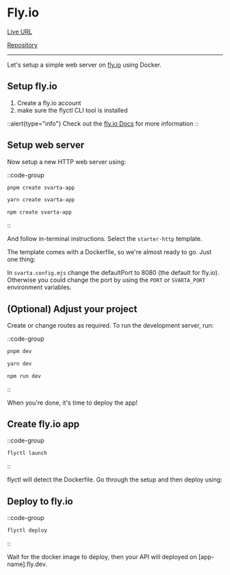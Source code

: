 # Fly.io

[Live URL](https://hellosvarta.fly.dev/)

[Repository](https://github.com/svartajs/example-flyio-starter/)

---

Let's setup a simple web server on [fly.io](https://fly.io/) using Docker.

## Setup fly.io

1. Create a fly.io account
2. make sure the flyctl CLI tool is installed

::alert{type="info"}
Check out the [fly.io Docs](https://fly.io/docs/hands-on/install-flyctl/) for more information
::

## Setup web server

Now setup a new HTTP web server using:

::code-group

```bash [pnpm]
pnpm create svarta-app
```

```bash [yarn]
yarn create svarta-app
```

```bash [npm]
npm create svarta-app
```

::

And follow in-terminal instructions. Select the `starter-http` template.

The template comes with a Dockerfile, so we're almost ready to go. Just one thing:

In `svarta.config.mjs` change the defaultPort to 8080 (the default for fly.io). Otherwise you could change the port by using the `PORT` or `SVARTA_PORT` environment variables.

## (Optional) Adjust your project

Create or change routes as required. To run the development server, run:

::code-group

```bash [pnpm]
pnpm dev
```

```bash [yarn]
yarn dev
```

```bash [npm]
npm run dev
```

::

When you're done, it's time to deploy the app!

## Create fly.io app

::code-group

```bash [terminal]
flyctl launch
```

::

flyctl will detect the Dockerfile. Go through the setup and then deploy using:

## Deploy to fly.io

::code-group

```bash [terminal]
flyctl deploy
```

::

Wait for the docker image to deploy, then your API will deployed on \[app-name\].fly.dev.
